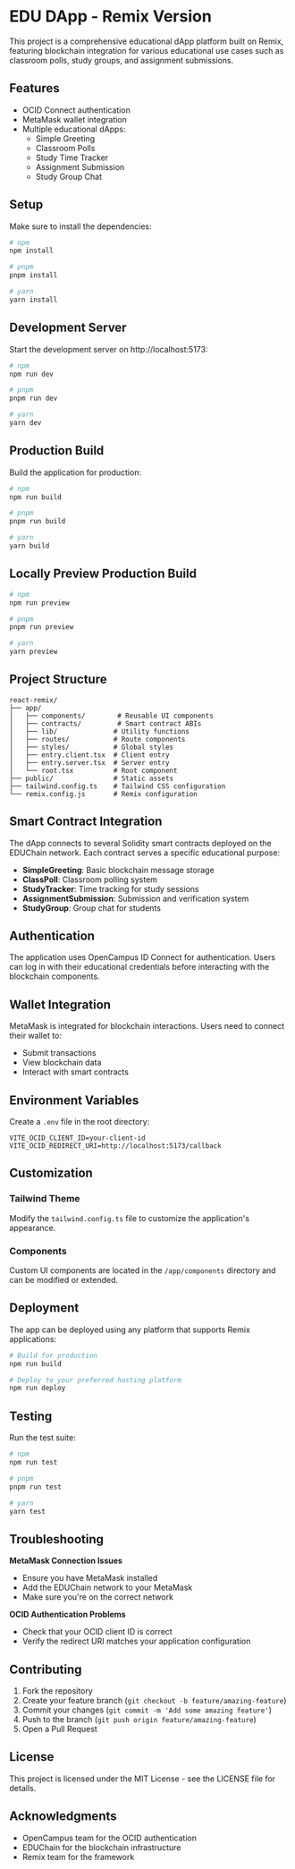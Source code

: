 # EDU DApp - Remix Version

This project is a comprehensive educational dApp platform built on Remix, featuring blockchain integration for various educational use cases such as classroom polls, study groups, and assignment submissions.

## Features

- OCID Connect authentication
- MetaMask wallet integration
- Multiple educational dApps:
  - Simple Greeting
  - Classroom Polls
  - Study Time Tracker
  - Assignment Submission
  - Study Group Chat

## Setup

Make sure to install the dependencies:

```bash
# npm
npm install

# pnpm
pnpm install

# yarn
yarn install
```

## Development Server

Start the development server on http://localhost:5173:

```bash
# npm
npm run dev

# pnpm
pnpm run dev

# yarn
yarn dev
```

## Production Build

Build the application for production:

```bash
# npm
npm run build

# pnpm
pnpm run build

# yarn
yarn build
```

## Locally Preview Production Build

```bash
# npm
npm run preview

# pnpm
pnpm run preview

# yarn
yarn preview
```

## Project Structure

```
react-remix/
├── app/
│   ├── components/        # Reusable UI components
│   ├── contracts/         # Smart contract ABIs
│   ├── lib/              # Utility functions
│   ├── routes/           # Route components
│   ├── styles/           # Global styles
│   ├── entry.client.tsx  # Client entry
│   ├── entry.server.tsx  # Server entry
│   └── root.tsx          # Root component
├── public/               # Static assets
├── tailwind.config.ts    # Tailwind CSS configuration
└── remix.config.js       # Remix configuration
```

## Smart Contract Integration

The dApp connects to several Solidity smart contracts deployed on the EDUChain network. Each contract serves a specific educational purpose:

- **SimpleGreeting**: Basic blockchain message storage
- **ClassPoll**: Classroom polling system
- **StudyTracker**: Time tracking for study sessions
- **AssignmentSubmission**: Submission and verification system
- **StudyGroup**: Group chat for students

## Authentication

The application uses OpenCampus ID Connect for authentication. Users can log in with their educational credentials before interacting with the blockchain components.

## Wallet Integration

MetaMask is integrated for blockchain interactions. Users need to connect their wallet to:

- Submit transactions
- View blockchain data
- Interact with smart contracts

## Environment Variables

Create a `.env` file in the root directory:

```
VITE_OCID_CLIENT_ID=your-client-id
VITE_OCID_REDIRECT_URI=http://localhost:5173/callback
```

## Customization

### Tailwind Theme

Modify the `tailwind.config.ts` file to customize the application's appearance.

### Components

Custom UI components are located in the `/app/components` directory and can be modified or extended.

## Deployment

The app can be deployed using any platform that supports Remix applications:

```bash
# Build for production
npm run build

# Deploy to your preferred hosting platform
npm run deploy
```

## Testing

Run the test suite:

```bash
# npm
npm run test

# pnpm
pnpm run test

# yarn
yarn test
```

## Troubleshooting

**MetaMask Connection Issues**

- Ensure you have MetaMask installed
- Add the EDUChain network to your MetaMask
- Make sure you're on the correct network

**OCID Authentication Problems**

- Check that your OCID client ID is correct
- Verify the redirect URI matches your application configuration

## Contributing

1. Fork the repository
2. Create your feature branch (`git checkout -b feature/amazing-feature`)
3. Commit your changes (`git commit -m 'Add some amazing feature'`)
4. Push to the branch (`git push origin feature/amazing-feature`)
5. Open a Pull Request

## License

This project is licensed under the MIT License - see the LICENSE file for details.

## Acknowledgments

- OpenCampus team for the OCID authentication
- EDUChain for the blockchain infrastructure
- Remix team for the framework
